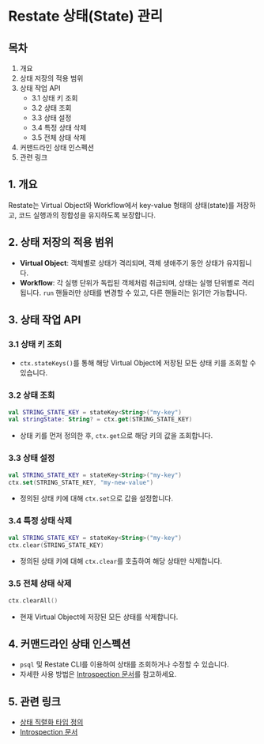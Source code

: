 # Restate 상태(State) 관리

## 목차
1. 개요
2. 상태 저장의 적용 범위
3. 상태 작업 API
   - 3.1 상태 키 조회
   - 3.2 상태 조회
   - 3.3 상태 설정
   - 3.4 특정 상태 삭제
   - 3.5 전체 상태 삭제
4. 커맨드라인 상태 인스펙션
5. 관련 링크

## 1. 개요
Restate는 Virtual Object와 Workflow에서 key-value 형태의 상태(state)를 저장하고, 코드 실행과의 정합성을 유지하도록 보장합니다.

## 2. 상태 저장의 적용 범위
- **Virtual Object**: 객체별로 상태가 격리되며, 객체 생애주기 동안 상태가 유지됩니다.
- **Workflow**: 각 실행 단위가 독립된 객체처럼 취급되며, 상태는 실행 단위별로 격리됩니다. `run` 핸들러만 상태를 변경할 수 있고, 다른 핸들러는 읽기만 가능합니다.

## 3. 상태 작업 API

### 3.1 상태 키 조회
- `ctx.stateKeys()`를 통해 해당 Virtual Object에 저장된 모든 상태 키를 조회할 수 있습니다.

### 3.2 상태 조회
```kotlin
val STRING_STATE_KEY = stateKey<String>("my-key")
val stringState: String? = ctx.get(STRING_STATE_KEY)
```
- 상태 키를 먼저 정의한 후, `ctx.get`으로 해당 키의 값을 조회합니다.

### 3.3 상태 설정
```kotlin
val STRING_STATE_KEY = stateKey<String>("my-key")
ctx.set(STRING_STATE_KEY, "my-new-value")
```
- 정의된 상태 키에 대해 `ctx.set`으로 값을 설정합니다.

### 3.4 특정 상태 삭제
```kotlin
val STRING_STATE_KEY = stateKey<String>("my-key")
ctx.clear(STRING_STATE_KEY)
```
- 정의된 상태 키에 대해 `ctx.clear`를 호출하여 해당 상태만 삭제합니다.

### 3.5 전체 상태 삭제
```kotlin
ctx.clearAll()
```
- 현재 Virtual Object에 저장된 모든 상태를 삭제합니다.

## 4. 커맨드라인 상태 인스펙션
- `psql` 및 Restate CLI를 이용하여 상태를 조회하거나 수정할 수 있습니다.
- 자세한 사용 방법은 [Introspection 문서](https://docs.restate.dev/operate/introspection#inspecting-application-state)를 참고하세요.

## 5. 관련 링크
- [상태 직렬화 타입 정의](https://docs.restate.dev/develop/java/serialization)
- [Introspection 문서](https://docs.restate.dev/operate/introspection#inspecting-application-state)

